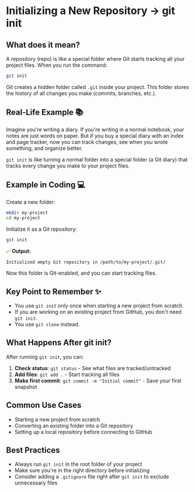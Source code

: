 # Initializing a New Repository → git init

## What does it mean?

A repository (repo) is like a special folder where Git starts tracking all your project files. When you run the command:

```bash
git init
```

Git creates a hidden folder called `.git` inside your project. This folder stores the history of all changes you make (commits, branches, etc.).

## Real-Life Example 📚

Imagine you're writing a diary. If you're writing in a normal notebook, your notes are just words on paper. But if you buy a special diary with an index and page tracker, now you can track changes, see when you wrote something, and organize better.

`git init` is like turning a normal folder into a special folder (a Git diary) that tracks every change you make to your project files.

## Example in Coding 💻

Create a new folder:
```bash
mkdir my-project
cd my-project
```

Initialize it as a Git repository:
```bash
git init
```

✅ **Output:**
```
Initialized empty Git repository in /path/to/my-project/.git/
```

Now this folder is Git-enabled, and you can start tracking files.

## Key Point to Remember ✨

- You use `git init` only once when starting a new project from scratch.
- If you are working on an existing project from GitHub, you don't need `git init`.
- You use `git clone` instead.

## What Happens After git init?

After running `git init`, you can:

1. **Check status**: `git status` - See what files are tracked/untracked
2. **Add files**: `git add .` - Start tracking all files
3. **Make first commit**: `git commit -m "Initial commit"` - Save your first snapshot

## Common Use Cases

- Starting a new project from scratch
- Converting an existing folder into a Git repository
- Setting up a local repository before connecting to GitHub

## Best Practices

- Always run `git init` in the root folder of your project
- Make sure you're in the right directory before initializing
- Consider adding a `.gitignore` file right after `git init` to exclude unnecessary files
